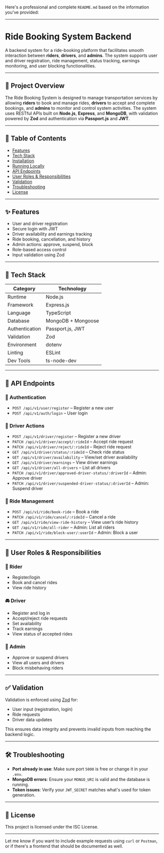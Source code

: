 Here's a professional and complete `README.md` based on the information you've provided:

---

# Ride Booking System Backend

A backend system for a ride-booking platform that facilitates smooth interaction between **riders**, **drivers**, and **admins**. The system supports user and driver registration, ride management, status tracking, earnings monitoring, and user blocking functionalities.

---

## 🚀 Project Overview

The Ride Booking System is designed to manage transportation services by allowing **riders** to book and manage rides, **drivers** to accept and complete bookings, and **admins** to monitor and control system activities. The system uses RESTful APIs built on **Node.js**, **Express**, and **MongoDB**, with validation powered by **Zod** and authentication via **Passport.js** and **JWT**.

---

## 📜 Table of Contents

- [Features](#features)
- [Tech Stack](#tech-stack)
- [Installation](#installation)
- [Running Locally](#running-locally)
- [API Endpoints](#api-endpoints)
- [User Roles & Responsibilities](#user-roles--responsibilities)
- [Validation](#validation)
- [Troubleshooting](#troubleshooting)
- [License](#license)

---

## ✨ Features

- User and driver registration
- Secure login with JWT
- Driver availability and earnings tracking
- Ride booking, cancellation, and history
- Admin actions: approve, suspend, block
- Role-based access control
- Input validation using Zod

---

## 🧱 Tech Stack

| Category       | Technology         |
| -------------- | ------------------ |
| Runtime        | Node.js            |
| Framework      | Express.js         |
| Language       | TypeScript         |
| Database       | MongoDB + Mongoose |
| Authentication | Passport.js, JWT   |
| Validation     | Zod                |
| Environment    | dotenv             |
| Linting        | ESLint             |
| Dev Tools      | ts-node-dev        |

---



## 📡 API Endpoints

### 🔐 Authentication

- `POST /api/v1/user/register` – Register a new user
- `POST /api/v1/auth/login` – User login

### 🚗 Driver Actions

- `POST /api/v1/driver/register` – Register a new driver
- `PATCH /api/v1/driver/accept/:rideId` – Accept ride request
- `PATCH /api/v1/driver/reject/:rideId` – Reject ride request
- `GET /api/v1/driver/status/:rideId` – Check ride status
- `GET /api/v1/driver/availability` – View/set driver availability
- `GET /api/v1/driver/earnings` – View driver earnings
- `GET /api/v1/driver/all-drivers` – List all drivers
- `PATCH /api/v1/driver/approved-driver-status/:driverId` – Admin: Approve driver
- `PATCH /api/v1/driver/suspended-driver-status/:driverId` – Admin: Suspend driver

### 🚕 Ride Management

- `POST /api/v1/ride/book-ride` – Book a ride
- `PATCH /api/v1/ride/cancel/:rideId` – Cancel a ride
- `GET /api/v1/ride/view-ride-history` – View user’s ride history
- `GET /api/v1/ride/all-rider` – Admin: List all riders
- `PATCH /api/v1/ride/block-user/:userId` – Admin: Block a user

---

## 👥 User Roles & Responsibilities

### 🧑 Rider

- Register/login
- Book and cancel rides
- View ride history

### 🚘 Driver

- Register and log in
- Accept/reject ride requests
- Set availability
- Track earnings
- View status of accepted rides

### 👮 Admin

- Approve or suspend drivers
- View all users and drivers
- Block misbehaving riders

---

## ✅ Validation

Validation is enforced using [Zod](https://zod.dev/) for:

- User input (registration, login)
- Ride requests
- Driver data updates

This ensures data integrity and prevents invalid inputs from reaching the backend logic.

---

## 🛠️ Troubleshooting

- **Port already in use**: Make sure port `5000` is free or change it in your `.env`.
- **MongoDB errors**: Ensure your `MONGO_URI` is valid and the database is running.
- **Token issues**: Verify your `JWT_SECRET` matches what's used for token generation.

---

## 📄 License

This project is licensed under the ISC License.

---

Let me know if you want to include example requests using `curl` or `Postman`, or if there's a frontend that should be documented as well.
